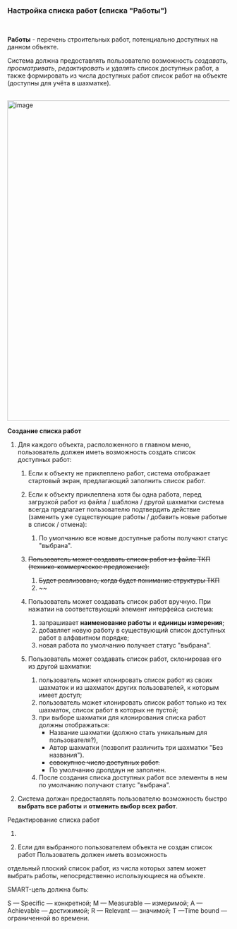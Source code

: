 ### Настройка списка работ (списка "Работы")  

<br>

**Работы** - перечень строительных работ, потенциально доступных на данном объекте.   

Система должна предоставлять пользователю возможность _создавать_, _просматривать_, _редактировать_ и _удалять_ список доступных работ, а также формировать из числа доступных работ список работ на объекте (доступны для учёта в шахматке).  
<br>

<img width="727" alt="image" src="https://user-images.githubusercontent.com/122552428/212556648-078c9611-9280-40ef-baaf-ca7692968db7.png">

**Создание списка работ**

1. Для каждого объекта, расположенного в главном меню, пользователь должен иметь возможность создать список доступных работ:  
    1. Если к объекту не приклеплено работ, система отображает стартовый экран, предлагающий заполнить список работ. 
    2. Если к объекту приклеплена хотя бы одна работа, перед загрузкой работ из файла / шаблона / другой шахматки система всегда предлагает пользователю подтвердить действие (заменить уже существующие работы / добавить новые работые в список / отмена):
        1. По умолчанию все новые доступные работы получают статус "выбрана".   
    3. ~~Пользователь может создавать список работ из файла ТКП (технико-коммерческое предложение):~~  
        1. ~~Будет реализовано, когда будет понимание структуры ТКП~~  
        2. ~~
            
    4. Пользователь может создавать список работ вручную. При нажатии на соответствующий элемент интерфейса система:  
        1. запрашивает **наименование работы** и **единицы измерения**;  
        2. добавляет новую работу в существующий список доступных работ в алфавитном порядке;  
        3. новая работа по умолчанию получает статус "выбрана".  
    5. Пользователь может создавать список работ, склонировав его из другой шахматки:  
        1. пользователь может клонировать список работ из своих шахматок и из шахматок других пользователей, к которым имеет доступ;  
        2. пользователь может клонировать список работ только из тех шахматок, список работ в которых не пустой;  
        3. при выборе шахматки для клонирования списка работ должны отображаться:  
            - Название шахматки (должно стать уникальным для пользователя?),  
            - Автор шахматки (позволит различить три шахматки "Без названия").  
            - ~~совокупное число доступных работ.~~  
            - По умолчанию дропдаун не заполнен.  
        4. После создания списка доступных работ все элементы в нем по умолчанию получают статус "выбрана".   

2. Система должан предоставлять пользователю возможность быстро **выбрать все работы** и **отменить выбор всех работ**.

Редактирование списка работ

1. 

2. Если для выбранного пользователем объекта не создан список работ
Пользователь должен иметь возможность 









отдельный плоский список работ, из числа которых затем может выбрать работы, непосредственно
использующиеся на объекте.






SMART-цель должна быть:

S — Specific — конкретной;
M — Measurable — измеримой;
A — Achievable — достижимой;
R — Relevant — значимой;
T —Time bound — ограниченной во времени.


